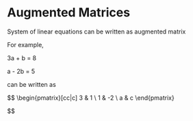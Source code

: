 # Augmented Matrices 

System of linear equations can be written as augmented matrix

For example,

3a + b = 8

a - 2b = 5

can be written as

$$
\begin{pmatrix}[cc|c]
3 & 1 \\
1 & -2 \\
a & c
\end{pmatrix}

$$